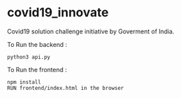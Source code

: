 # covid19_innovate
Covid19 solution challenge initiative by Goverment of India.


To Run the backend :
```
python3 api.py
```

To Run the frontend :
```
npm install
RUN frontend/index.html in the browser
```
